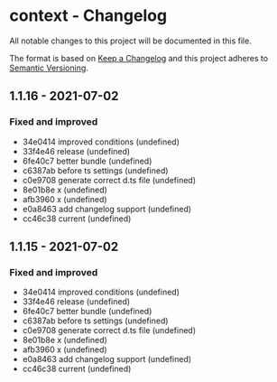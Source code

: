 # context - Changelog

All notable changes to this project will be documented in this file.

The format is based on [Keep a Changelog](http://keepachangelog.com/en/1.0.0/) and this project adheres to [Semantic Versioning](http://semver.org/spec/v2.0.0.html).

## 1.1.16 - 2021-07-02

### Fixed and improved

- 34e0414 improved conditions (undefined)
- 33f4e46 release (undefined)
- 6fe40c7 better bundle (undefined)
- c6387ab before ts settings (undefined)
- c0e9708 generate correct d.ts file (undefined)
- 8e01b8e x (undefined)
- afb3960 x (undefined)
- e0a8463 add changelog support (undefined)
- cc46c38 current (undefined)

## 1.1.15 - 2021-07-02

### Fixed and improved

- 34e0414 improved conditions (undefined)
- 33f4e46 release (undefined)
- 6fe40c7 better bundle (undefined)
- c6387ab before ts settings (undefined)
- c0e9708 generate correct d.ts file (undefined)
- 8e01b8e x (undefined)
- afb3960 x (undefined)
- e0a8463 add changelog support (undefined)
- cc46c38 current (undefined)
